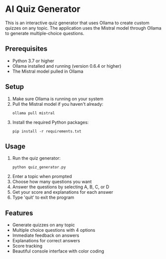 # AI Quiz Generator

This is an interactive quiz generator that uses Ollama to create custom quizzes on any topic. The application uses the Mistral model through Ollama to generate multiple-choice questions.

## Prerequisites

- Python 3.7 or higher
- Ollama installed and running (version 0.6.4 or higher)
- The Mistral model pulled in Ollama

## Setup

1. Make sure Ollama is running on your system
2. Pull the Mistral model if you haven't already:
   ```
   ollama pull mistral
   ```
3. Install the required Python packages:
   ```
   pip install -r requirements.txt
   ```

## Usage

1. Run the quiz generator:
   ```
   python quiz_generator.py
   ```
2. Enter a topic when prompted
3. Choose how many questions you want
4. Answer the questions by selecting A, B, C, or D
5. Get your score and explanations for each answer
6. Type 'quit' to exit the program

## Features

- Generate quizzes on any topic
- Multiple choice questions with 4 options
- Immediate feedback on answers
- Explanations for correct answers
- Score tracking
- Beautiful console interface with color coding 